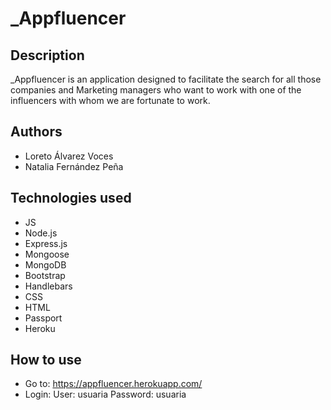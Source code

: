 # _Appfluencer

## Description 
_Appfluencer is an application designed to facilitate the search for all those companies and Marketing managers who want to work with one of the influencers with whom we are fortunate to work.

## Authors
* Loreto Álvarez Voces
* Natalia Fernández Peña

## Technologies used 
- JS
- Node.js
- Express.js
- Mongoose
- MongoDB
- Bootstrap 
- Handlebars
- CSS
- HTML
- Passport
- Heroku

## How to use

- Go to: https://appfluencer.herokuapp.com/
- Login:
User: usuaria
Password: usuaria




